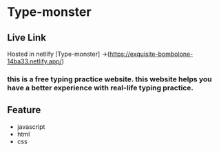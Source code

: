 # Type-monster



## Live Link


Hosted in netlify [Type-monster] ->(https://exquisite-bombolone-14ba33.netlify.app/)

### this is a free typing practice website. this website helps you have a better experience with real-life typing practice.

 ## Feature
 * javascript
 * html 
 * css
